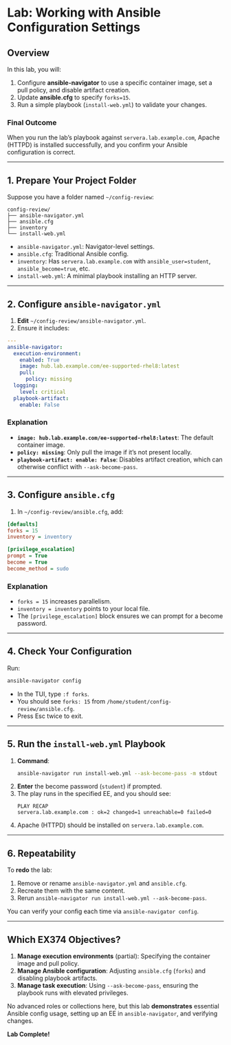 # Lab: Working with Ansible Configuration Settings

## Overview
In this lab, you will:
1. Configure **ansible-navigator** to use a specific container image, set a pull policy, and disable artifact creation.
2. Update **ansible.cfg** to specify `forks=15`.
3. Run a simple playbook (`install-web.yml`) to validate your changes.

### Final Outcome
When you run the lab’s playbook against `servera.lab.example.com`, Apache (HTTPD) is installed successfully, and you confirm your Ansible configuration is correct.

---

## 1. Prepare Your Project Folder

Suppose you have a folder named `~/config-review`:

```
config-review/
├── ansible-navigator.yml
├── ansible.cfg
├── inventory
└── install-web.yml
```

- `ansible-navigator.yml`: Navigator-level settings.
- `ansible.cfg`: Traditional Ansible config.
- `inventory`: Has `servera.lab.example.com` with `ansible_user=student`, `ansible_become=true`, etc.
- `install-web.yml`: A minimal playbook installing an HTTP server.

---

## 2. Configure `ansible-navigator.yml`

1. **Edit** `~/config-review/ansible-navigator.yml`.
2. Ensure it includes:

```yaml
---
ansible-navigator:
  execution-environment:
    enabled: True
    image: hub.lab.example.com/ee-supported-rhel8:latest
    pull:
      policy: missing
  logging:
    level: critical
  playbook-artifact:
    enable: False
```

### Explanation
- **`image: hub.lab.example.com/ee-supported-rhel8:latest`**: The default container image.
- **`policy: missing`**: Only pull the image if it’s not present locally.
- **`playbook-artifact: enable: False`**: Disables artifact creation, which can otherwise conflict with `--ask-become-pass`.

---

## 3. Configure `ansible.cfg`

1. In `~/config-review/ansible.cfg`, add:

```ini
[defaults]
forks = 15
inventory = inventory

[privilege_escalation]
prompt = True
become = True
become_method = sudo
```

### Explanation
- `forks = 15` increases parallelism.
- `inventory = inventory` points to your local file.
- The `[privilege_escalation]` block ensures we can prompt for a become password.

---

## 4. Check Your Configuration

Run:

```bash
ansible-navigator config
```

- In the TUI, type `:f forks`.
- You should see `forks: 15` from `/home/student/config-review/ansible.cfg`.
- Press Esc twice to exit.

---

## 5. Run the `install-web.yml` Playbook

1. **Command**:
   ```bash
   ansible-navigator run install-web.yml --ask-become-pass -m stdout
   ```
2. **Enter** the become password (`student`) if prompted.
3. The play runs in the specified EE, and you should see:
   ```
   PLAY RECAP
   servera.lab.example.com : ok=2 changed=1 unreachable=0 failed=0
   ```
4. Apache (HTTPD) should be installed on `servera.lab.example.com`.

---

## 6. Repeatability

To **redo** the lab:
1. Remove or rename `ansible-navigator.yml` and `ansible.cfg`.
2. Recreate them with the same content.
3. Rerun `ansible-navigator run install-web.yml --ask-become-pass`.

You can verify your config each time via `ansible-navigator config`.

---

## Which EX374 Objectives?
1. **Manage execution environments** (partial): Specifying the container image and pull policy.
2. **Manage Ansible configuration**: Adjusting `ansible.cfg` (`forks`) and disabling playbook artifacts.
3. **Manage task execution**: Using `--ask-become-pass`, ensuring the playbook runs with elevated privileges.

No advanced roles or collections here, but this lab **demonstrates** essential Ansible config usage, setting up an EE in `ansible-navigator`, and verifying changes.

**Lab Complete!**

